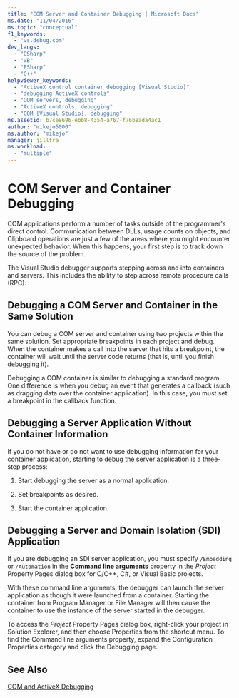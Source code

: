 ```yaml
---
title: "COM Server and Container Debugging | Microsoft Docs"
ms.date: "11/04/2016"
ms.topic: "conceptual"
f1_keywords: 
  - "vs.debug.com"
dev_langs: 
  - "CSharp"
  - "VB"
  - "FSharp"
  - "C++"
helpviewer_keywords: 
  - "ActiveX control container debugging [Visual Studio]"
  - "debugging ActiveX controls"
  - "COM servers, debugging"
  - "ActiveX controls, debugging"
  - "COM [Visual Studio], debugging"
ms.assetid: b7ce8696-ebb8-4354-a767-f76b8ada4ac1
author: "mikejo5000"
ms.author: "mikejo"
manager: jillfra
ms.workload: 
  - "multiple"
---
```

# COM Server and Container Debugging
COM applications perform a number of tasks outside of the programmer's direct control. Communication between DLLs, usage counts on objects, and Clipboard operations are just a few of the areas where you might encounter unexpected behavior. When this happens, your first step is to track down the source of the problem.  
  
 The Visual Studio debugger supports stepping across and into containers and servers. This includes the ability to step across remote procedure calls (RPC).  
  
##  <a name="BKMK_COMServerandContainerintheSameSolution"></a> Debugging a COM Server and Container in the Same Solution  
 You can debug a COM server and container using two projects within the same solution. Set appropriate breakpoints in each project and debug. When the container makes a call into the server that hits a breakpoint, the container will wait until the server code returns (that is, until you finish debugging it).  
  
 Debugging a COM container is similar to debugging a standard program. One difference is when you debug an event that generates a callback (such as dragging data over the container application). In this case, you must set a breakpoint in the callback function.  
  
##  <a name="BKMK_ServerApplicationWithoutContainerInformation"></a> Debugging a Server Application Without Container Information  
 If you do not have or do not want to use debugging information for your container application, starting to debug the server application is a three-step process:  
  
1.  Start debugging the server as a normal application.  
  
2.  Set breakpoints as desired.  
  
3.  Start the container application.  
  
##  <a name="BKMK_DebuggingaServerandDomainIsolationSDIApplication"></a> Debugging a Server and Domain Isolation (SDI) Application  
 If you are debugging an SDI server application, you must specify `/Embedding` or `/Automation` in the **Command line arguments** property in the *Project* Property Pages dialog box for C/C++, C#, or Visual Basic projects.  
  
 With these command line arguments, the debugger can launch the server application as though it were launched from a container. Starting the container from Program Manager or File Manager will then cause the container to use the instance of the server started in the debugger.  
  
 To access the *Project* Property Pages dialog box, right-click your project in Solution Explorer, and then choose Properties from the shortcut menu. To find the Command line arguments property, expand the Configuration Properties category and click the Debugging page.  
  
## See Also  
 [COM and ActiveX Debugging](../debugger/com-and-activex-debugging.md)